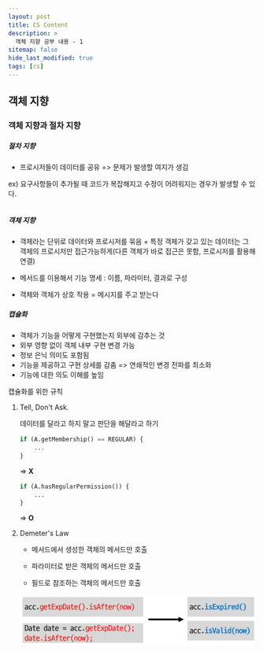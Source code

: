 ```yaml
---
layout: post
title: CS Content
description: >
  객체 지향 공부 내용 - 1
sitemap: false
hide_last_modified: true
tags: [cs]
---
```


## 객체 지향

### 객체 지향과 절차 지향

##### 절차 지향

- 프로시저들이 데이터를 공유 => 문제가 발생할 여지가 생김

ex) 요구사항들이 추가될 때 코드가 복잡해지고 수정이 어려워지는 경우가 발생할 수 있다.

```python
```

##### 객체 지향

- 객체라는 단위로 데이터와 프로시저를 묶음 + 특정 객체가 갖고 있는 데이터는 그 객체의 프로시저만 접근가능하게(다른 객체가 바로 접근은 못함, 프로시저를 활용해 연결)
- 메서드를 이용해서 기능 명세 : 이름, 파라미터, 결과로 구성

- 객체와 객체가 상호 작용 = 메시지를 주고 받는다



##### 캡슐화

- 객체가 기능을 어떻게 구현했는지 외부에 감추는 것
- 외부 영향 없이 객체 내부 구현 변경 가능
- 정보 은닉 의미도 포함됨
- 기능을 제공하고 구현 상세를 감춤 => 연쇄적인 변경 전파를 최소화
- 기능에 대한 의도 이해를 높임



캡슐화를 위한 규칙

1. Tell, Don't Ask.

   데이터를 달라고 하지 말고 판단을 해달라고 하기

   ```python
   if (A.getMembership() == REGULAR) {
       ...
   }
   ```

   => **X**

   ```python
   if (A.hasRegularPermission()) {
       ...
   }
   ```

   => **O**

   

2. Demeter's Law

   - 메서드에서 생성한 객체의 메서드만 호출

   - 파라미터로 받은 객체의 메서드만 호출
   - 필드로 참조하는 객체의 메서드만 호출

   ![image-20221223144517274](2022-12-20-OOP.assets/image-20221223144517274.png)

   
